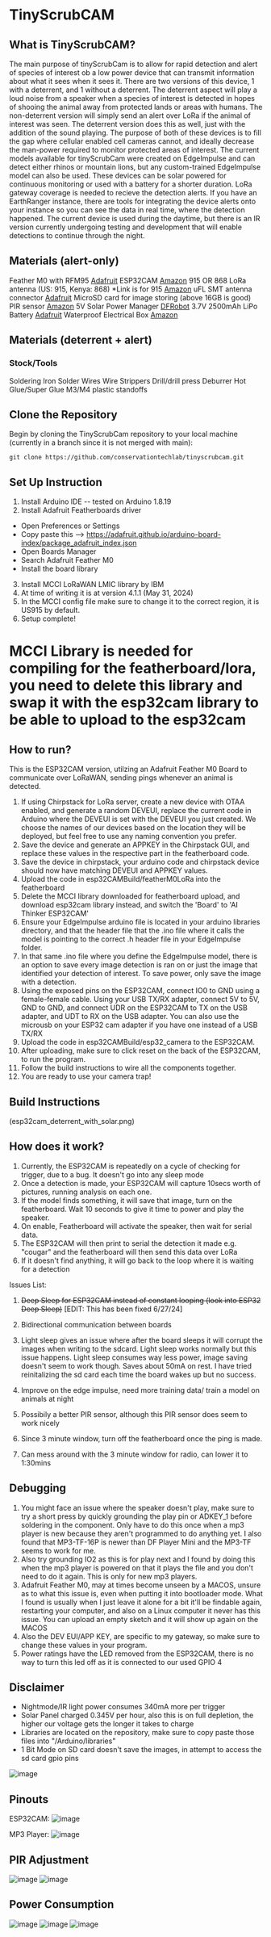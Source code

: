 # TinyScrubCAM

## What is TinyScrubCAM?

The main purpose of tinyScrubCam is to allow for rapid detection and alert of species of interest ob a low power device that can transmit information about what it sees when it sees it. There are two versions of this device, 1 with a deterrent, and 1 without a deterrent. The deterrent aspect will play a loud noise from a speaker when a species of interest is detected in hopes of shooing the animal away from protected lands or areas with humans. The non-deterrent version will simply send an alert over LoRa if the animal of interest was seen. The deterrent version does this as well, just with the addition of the sound playing. The purpose of both of these devices is to fill the gap where cellular enabled cell cameras cannot, and ideally decrease the man-power required to monitor protected areas of interest. The current models available for tinyScrubCam were created on EdgeImpulse and can detect either rhinos or mountain lions, but any custom-trained EdgeImpulse model can also be used. These devices can be solar powered for continuous monitoring or used with a battery for a shorter duration. LoRa gateway coverage is needed to recieve the detection alerts. If you have an EarthRanger instance, there are tools for integrating the device alerts onto your instance so you can see the data in real time, where the detection happened. The current device is used during the daytime, but there is an IR version currently undergoing testing and development that will enable detections to continue through the night.

## Materials (alert-only)
Feather M0 with RFM95 [Adafruit](https://www.adafruit.com/product/3178?utm_sourceyoutube&utm_mediumvideodescrip&utm_campaignnewproductsCartoon&gad_source=1&gclid=Cj0KCQjwz7C2BhDkARIsAA_SZKZCIGn54L61ULlrLxffnhwh_xx6Jt_kOjqM2qmDKK6bbU3X-suS_-YaAo5ZEALw_wcB)
ESP32CAM [Amazon](https://www.amazon.com/Aideepen-ESP32-CAM-Bluetooth-ESP32-CAM-MB-Arduino/dp/B08P2578LV/ref=sr_1_2?dib=eyJ2IjoiMSJ9.de5RlaV2BTD0KvMse_hZfSatSF-0Gc4-XNxdNSLsA5MFeuD5bwnjL02cmxnlfrVCnpnWdfbVDDKhwvrZ80CV3F2JR-xR3HMu6zoynwUXkINfXPESYZhQdN1EMQ4GYdb0pXwPa8fzjcUWRA9Jbt6webNJZVTMkcryYL-0OhsnuB-tOXaZzZ0bOw3yRvA1vTYUYxCLActYs-ucbe7_-YNS700VdndKMeZjF2-KyDLW9k0.C4v5G4PeGizjeLEyKR81FIQk5J9oGS7pAaGdywS-wjw&dib_tag=se&gad_source=1&hvadid=694671650570&hvdev=c&hvexpln=67&hvlocphy=9061206&hvnetw=g&hvocijid=6712508034331281549--&hvqmt=e&hvrand=6712508034331281549&hvtargid=kwd-869814149905&hydadcr=24357_13533826&keywords=ai%2Bthinker%2Besp32%2Bcam&qid=1724692996&sr=8-2&th=1)
915 OR 868 LoRa antenna (US: 915, Kenya: 868) *Link is for 915 [Amazon](https://www.amazon.com/Antenna-Connector-Meshtastic-Extension-Cable%EF%BC%882/dp/B0CXD93NDY/ref=sr_1_6?crid=3F718JTWK4II5&dib=eyJ2IjoiMSJ9.uA8dYZry8gx-lZsq8QQ3vHZaZvJtHm9QOcY6h6pjNDmAz0dINhS6j2M4WSvUsxdjWMJGl2PfvqRoGtdg1I1KwYYKARTX3zuvAt6udPFtlZoWXDayTkQuQe5tX3ZvG0OtEuCVZqPPFNi3HHFRJv-qL_hrBCVP26BbNQYnRVdFn3cWtEiNqTL89IzyeVYUKohIwYfqCeYdTOBkIwxt95rJQKCfkUlsyVzJcwzeXmmq6ys.ALyMAZbp0uWWp8CftnRvDVlQYYQdF8MHH7jF4t_HHGg&dib_tag=se&keywords=915+lora+antenna&qid=1724694615&sprefix=915+lora+antenn%2Caps%2C155&sr=8-6)
uFL SMT antenna connector [Adafruit](https://www.adafruit.com/product/1661?gad_source=1&gclid=Cj0KCQjwz7C2BhDkARIsAA_SZKYyzDedcPvv0HpoJ_WXSTQrLhYZlhrkDd-_ka2nSC3Syrsaj6Nl9ugaAneAEALw_wcB)
MicroSD card for image storing (above 16GB is good)
PIR sensor [Amazon](https://www.amazon.com/HiLetgo-HC-SR501-Infrared-Sensor-Arduino/dp/B07KZW86YR/ref=sr_1_3?dib=eyJ2IjoiMSJ9.zxcyRjj1a2cgLHKDl6EoPHRrom9DR5ePGZAWYFMaiTnoIjbncyTSkELB8bVRGuxMG8SfjiSZWTPZFtlPPRKstOUQirpqD90YfioQTx1ksOq5Z1_K1FvY8Fukb7vSYxJsRSMgFa9bTj3JzdVAt0NHTNtLZ0qgwp3M3UelfnRnRps1c0ztTjF0ogG-Bj53BrDzBBsjox0YGJOAWqcZy6lPGL7YmXJe2Cpg6FRBBTHggWA.GR-eN4UVEjXdAPpTr2GF21zKsC3yr0Qo3vqUhBDYdmw&dib_tag=se&hvadid=616991219252&hvdev=c&hvlocphy=9061206&hvnetw=g&hvqmt=e&hvrand=1798499999749835934&hvtargid=kwd-138490323&hydadcr=24664_13611849&keywords=pir+sensors&qid=1724694728&sr=8-3)
5V Solar Power Manager [DFRobot](https://www.dfrobot.com/product-1712.html)
3.7V 2500mAh LiPo Battery [Adafruit](https://www.adafruit.com/product/328?gad_source=1&gclid=Cj0KCQjwz7C2BhDkARIsAA_SZKYRmhFey3_bKmWZRm9UTbKs9HFQUOFxvaqq-71vZLzrwjh8dcpQK-EaAnpkEALw_wcB)
Waterproof Electrical Box [Amazon](https://www.amazon.com/Zulkit-Waterproof-Electrical-Transparent-150x100x70/dp/B07RPNWD47/ref=asc_df_B07RPNWD47/?tag=&linkCode=df0&hvadid=343187910376&hvpos=&hvnetw=g&hvrand=1919809432160343998&hvpone=&hvptwo=&hvqmt=&hvdev=c&hvdvcmdl=&hvlocint=&hvlocphy=1014218&hvtargid=pla-782235173943&mcid=56b20df8ade6361ab4327a4e41b7ad1b&ref=&adgrpid=69721953515&gclid=CjwKCAiAi6uvBhADEiwAWiyRdnE9mK7nIDk8sscvneNiUXm0ed1LwAL4wxSs8fAuw5eAcR5W9cgtfRoCKnsQAvD_BwE&th=1)

## Materials (deterrent + alert)

### Stock/Tools
Soldering Iron
Solder
Wires
Wire Strippers
Drill/drill press
Deburrer
Hot Glue/Super Glue
M3/M4 plastic standoffs

## Clone the Repository

Begin by cloning the TinyScrubCam repository to your local machine (currently in a branch since it is not merged with main):

```
git clone https://github.com/conservationtechlab/tinyscrubcam.git
```

## Set Up Instruction

1. Install Arduino IDE -- tested on Arduino 1.8.19
2. Install Adafruit Featherboards driver

- Open Preferences or Settings
- Copy paste this --> https://adafruit.github.io/arduino-board-index/package_adafruit_index.json
- Open Boards Manager
- Search Adafruit Feather M0
- Install the board library

3. Install MCCI LoRaWAN LMIC library by IBM
4. At time of writing it is at version 4.1.1 (May 31, 2024)
5. In the MCCI config file make sure to change it to the correct region, it is US915 by default.
6. Setup complete!

# MCCI Library is needed for compiling for the featherboard/lora, you need to delete this library and swap it with the esp32cam library to be able to upload to the esp32cam

## How to run?

This is the ESP32CAM version, utilzing an Adafruit Feather M0 Board to communicate over LoRaWAN, sending pings whenever an animal is detected.

1. If using Chirpstack for LoRa server, create a new device with OTAA enabled, and generate a random DEVEUI, replace the current code in Arduino where the DEVEUI is set with the DEVEUI you just created. We choose the names of our devices based on the location they will be deployed, but feel free to use any naming convention you prefer.
2. Save the device and generate an APPKEY in the Chirpstack GUI, and replace these values in the respective part in the featherboard code.
3. Save the device in chirpstack, your arduino code and chirpstack device should now have matching DEVEUI and APPKEY values.
4. Upload the code in esp32CAMBuild/featherM0LoRa into the featherboard
5. Delete the MCCI library downloaded for featherboard upload, and download esp32cam library instead, and switch the 'Board' to 'AI Thinker ESP32CAM'
6. Ensure your EdgeImpulse arduino file is located in your arduino libraries directory, and that the header file that the .ino file where it calls the model is pointing to the correct .h header file in your EdgeImpulse folder.
7. In that same .ino file where you define the EdgeImpulse model, there is an option to save every image detection is ran on or just the image that identified your detection of interest. To save power, only save the image with a detection.
8. Using the exposed pins on the ESP32CAM, connect IO0 to GND using a female-female cable. Using your USB TX/RX adapter, connect 5V to 5V, GND to GND, and connect UDR on the ESP32CAM to TX on the USB adapter, and UDT to RX on the USB adapter. You can also use the microusb on your ESP32 cam adapter if you have one instead of a USB TX/RX
9. Upload the code in esp32CAMBuild/esp32_camera to the ESP32CAM.
11. After uploading, make sure to click reset on the back of the ESP32CAM, to run the program.
12. Follow the build instructions to wire all the components together.
14. You are ready to use your camera trap!

## Build Instructions
(esp32cam_deterrent_with_solar.png)

## How does it work?

1. Currently, the ESP32CAM is repeatedly on a cycle of checking for trigger, due to a bug. It doesn't go into any sleep mode
2. Once a detection is made, your ESP32CAM will capture 10secs worth of pictures, running analysis on each one.
3. If the model finds something, it will save that image, turn on the featherboard. Wait 10 seconds to give it time to power and play the speaker.
4. On enable, Featherboard will activate the speaker, then wait for serial data.
5. The ESP32CAM will then print to serial the detection it made e.g. "cougar" and the featherboard will then send this data over LoRa
6. If it doesn't find anything, it will go back to the loop where it is waiting for a detection

Issues List:

1. ~~Deep Sleep for ESP32CAM instead of constant looping (look into ESP32 Deep Sleep)~~ [EDIT: This has been fixed 6/27/24]

2. Bidirectional communication between boards

3. Light sleep gives an issue where after the board sleeps it will corrupt the images when writing to the sdcard. Light sleep works normally but this issue happens. Light sleep consumes way less power, image saving doesn't seem to work though. Saves about 50mA on rest. I have tried reinitalizing the sd card each time the board wakes up but no success.

4. Improve on the edge impulse, need more training data/ train a model on animals at night

5. Possibily a better PIR sensor, although this PIR sensor does seem to work nicely

6. Since 3 minute window, turn off the featherboard once the ping is made.

7. Can mess around with the 3 minute window for radio, can lower it to 1:30mins

## Debugging

1. You might face an issue where the speaker doesn't play, make sure to try a short press by quickly grounding the play pin or ADKEY_1 before soldering in the component. Only have to do this once when a mp3 player is new because they aren't programmed to do anything yet. I also found that MP3-TF-16P is newer than DF Player Mini and the MP3-TF seems to work for me.
2. Also try grounding IO2 as this is for play next and I found by doing this when the mp3 player is powered on that it plays the file and you don't need to do it again. This is only for new mp3 players.
3. Adafruit Feather M0, may at times become unseen by a MACOS, unsure as to what this issue is, even when putting it into bootloader mode. What I found is usually when I just leave it alone for a bit it'll be findable again, restarting your computer, and also on a Linux computer it never has this issue. You can upload an empty sketch and it will show up again on the MACOS
4. Also the DEV EUI/APP KEY, are specific to my gateway, so make sure to change these values in your program.
5. Power ratings have the LED removed from the ESP32CAM, there is no way to turn this led off as it is connected to our used GPIO 4

## Disclaimer

- Nightmode/IR light power consumes 340mA more per trigger
- Solar Panel charged 0.345V per hour, also this is on full depletion, the higher our voltage gets the longer it takes to charge
- Libraries are located on the repository, make sure to copy paste those files into "/Arduino/libraries"
- 1 Bit Mode on SD card doesn't save the images, in attempt to access the sd card gpio pins

![image](./images/path.png)

## Pinouts

ESP32CAM:
![image](./images/esp32PinOut.webp)

MP3 Player:
![image](./images/mp3PinOut.png)

## PIR Adjustment

![image](./images/adjustDistance.jpeg)
![image](./images/adjustDelay.jpeg)

## Power Consumption

![image](./images/power.png)
![image](./images/power1.png)
![image](./images/power2.png)
